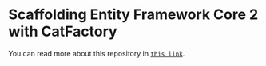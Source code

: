 # Scaffolding Entity Framework Core 2 with CatFactory

You can read more about this repository in [`this link`](https://tech.io/playgrounds/40348/scaffolding-entity-framework-core-2-with-catfactory).
